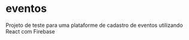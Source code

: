 # eventos
Projeto de teste para uma plataforme de cadastro de eventos utilizando React com Firebase
